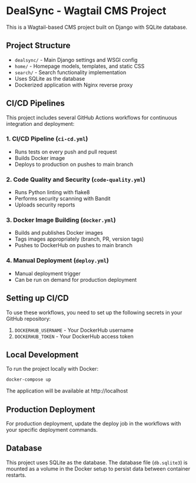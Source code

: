 # DealSync - Wagtail CMS Project

This is a Wagtail-based CMS project built on Django with SQLite database.

## Project Structure

- `dealsync/` - Main Django settings and WSGI config
- `home/` - Homepage models, templates, and static CSS
- `search/` - Search functionality implementation
- Uses SQLite as the database
- Dockerized application with Nginx reverse proxy

## CI/CD Pipelines

This project includes several GitHub Actions workflows for continuous integration and deployment:

### 1. CI/CD Pipeline (`ci-cd.yml`)
- Runs tests on every push and pull request
- Builds Docker image
- Deploys to production on pushes to main branch

### 2. Code Quality and Security (`code-quality.yml`)
- Runs Python linting with flake8
- Performs security scanning with Bandit
- Uploads security reports

### 3. Docker Image Building (`docker.yml`)
- Builds and publishes Docker images
- Tags images appropriately (branch, PR, version tags)
- Pushes to DockerHub on pushes to main branch

### 4. Manual Deployment (`deploy.yml`)
- Manual deployment trigger
- Can be run on demand for production deployment

## Setting up CI/CD

To use these workflows, you need to set up the following secrets in your GitHub repository:

1. `DOCKERHUB_USERNAME` - Your DockerHub username
2. `DOCKERHUB_TOKEN` - Your DockerHub access token

## Local Development

To run the project locally with Docker:

```bash
docker-compose up
```

The application will be available at http://localhost

## Production Deployment

For production deployment, update the deploy job in the workflows with your specific deployment commands.

## Database

This project uses SQLite as the database. The database file (`db.sqlite3`) is mounted as a volume in the Docker setup to persist data between container restarts.